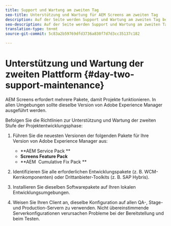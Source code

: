 ```yaml
---
title: Support und Wartung am zweiten Tag
seo-title: Unterstützung und Wartung für AEM Screens am zweiten Tag
description: Auf der Seite werden Support und Wartung am zweiten Tag beschrieben.
seo-description: Auf der Seite werden Support und Wartung am zweiten Tag beschrieben.
translation-type: tm+mt
source-git-commit: 5c83a2b59769dfd3736a830f7d7d3cc35137c182

---
```



# Unterstützung und Wartung der zweiten Plattform {#day-two-support-maintenance}

AEM Screens erfordert mehrere Pakete, damit Projekte funktionieren. In allen Umgebungen sollte dieselbe Version von Adobe Experience Manager ausgeführt werden.

Befolgen Sie die Richtlinien zur Unterstützung und Wartung der zweiten Stufe der Projektentwicklungsphase:

1. Führen Sie die neuesten Versionen der folgenden Pakete für Ihre Version von Adobe Experience Manager aus:

   * **AEM Service Pack **
   * **Screens Feature Pack**
   * **AEM  Cumulative Fix Pack **

1. Identifizieren Sie alle erforderlichen Entwicklungspakete (z. B. WCM-Kernkomponenten) oder Drittanbieter-Toolkits (z. B. SAP Hybris).

1. Installieren Sie dieselben Softwarepakete auf Ihren lokalen Entwicklungsumgebungen.

1. Weisen Sie Ihren Client an, dieselbe Konfiguration auf allen QA-, Stage- und Production-Servern zu verwenden. Nicht übereinstimmende Serverkonfigurationen verursachen Probleme bei der Bereitstellung und beim Testen.
